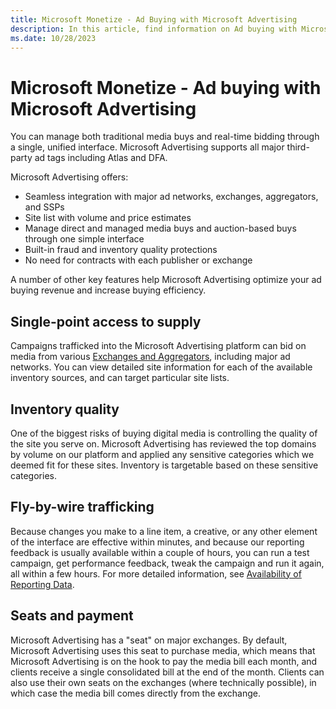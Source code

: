 ```yaml
---
title: Microsoft Monetize - Ad Buying with Microsoft Advertising
description: In this article, find information on Ad buying with Microsoft Advertising and the features it offers.
ms.date: 10/28/2023
---
```


# Microsoft Monetize - Ad buying with Microsoft Advertising

You can manage both traditional media buys and real-time bidding through a single, unified interface. Microsoft Advertising supports all major third-party ad tags including Atlas and DFA.

Microsoft Advertising offers:

- Seamless integration with major ad networks, exchanges, aggregators, and SSPs
- Site list with volume and price estimates
- Manage direct and managed media buys and auction-based buys through one simple interface
- Built-in fraud and inventory quality protections
- No need for contracts with each publisher or exchange

A number of other key features help Microsoft Advertising optimize your ad buying revenue and increase buying efficiency.

## Single-point access to supply

Campaigns trafficked into the Microsoft Advertising platform can bid on media from various [Exchanges and Aggregators](exchanges-and-aggregators.md), including major ad networks. You can view detailed site information for each of the available inventory sources, and can target particular site lists.

## Inventory quality

One of the biggest risks of buying digital media is controlling the quality of the site you serve on. Microsoft Advertising has reviewed the top domains by volume on our platform and applied any sensitive categories which we deemed fit for these sites. Inventory is targetable based on these sensitive categories.

## Fly-by-wire trafficking

Because changes you make to a line item, a creative, or any other element of the interface are effective within minutes, and because our reporting feedback is usually available within a couple of hours, you can run a test campaign, get performance feedback, tweak the campaign and run it again, all within a few hours. For more detailed information, see [Availability of Reporting Data](availability-of-reporting-data.md).

## Seats and payment

Microsoft Advertising has a "seat" on major exchanges. By default, Microsoft Advertising uses this seat to purchase media, which means that Microsoft Advertising is on the hook to pay the media bill each month, and clients receive a single consolidated bill at the end of the month. Clients can also use their own seats on the exchanges (where technically possible), in which case the media bill comes directly from the exchange.
